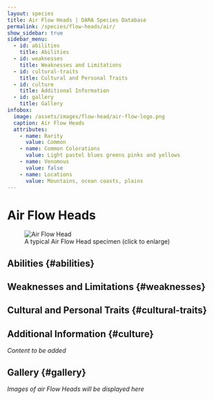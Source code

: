 ```yaml
---
layout: species
title: Air Flow Heads | DARA Species Database
permalink: /species/flow-heads/air/
show_sidebar: true
sidebar_menu:
  - id: abilities
    title: Abilities
  - id: weaknesses
    title: Weaknesses and Limitations
  - id: cultural-traits
    title: Cultural and Personal Traits
  - id: culture
    title: Additional Information
  - id: gallery
    title: Gallery
infobox:
  image: /assets/images/flow-head/air-flow-logo.png
  caption: Air Flow Heads
  attributes:
    - name: Rarity
      value: Common
    - name: Common Colorations
      value: Light pastel blues greens pinks and yellows
    - name: Venomous
      value: false
    - name: Locations
      value: Mountains, ocean coasts, plains
---
```


# Air Flow Heads

<div class="species-image">
  <figure>
    <img src="{{ '/assets/images/flow-head/air-example-1.png' | relative_url }}" 
         alt="Air Flow Head" 
         class="thumbnail" 
         onclick="openLightbox(this.src, this.alt)">
    <figcaption>A typical Air Flow Head specimen (click to enlarge)</figcaption>
  </figure>
</div>

## Abilities {#abilities}

## Weaknesses and Limitations {#weaknesses}

## Cultural and Personal Traits {#cultural-traits}

## Additional Information {#culture}

*Content to be added*

## Gallery {#gallery}

*Images of air Flow Heads will be displayed here*
